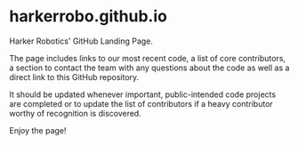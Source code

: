 harkerrobo.github.io
====================

Harker Robotics' GitHub Landing Page. 

The page includes links to our most recent code, a list of core contributors, a section to contact the team with any questions about the
code as well as a direct link to this GitHub repository.

It should be updated whenever important, public-intended code projects are completed or to update the list of contributors if 
a heavy contributor worthy of recognition is discovered.

Enjoy the page!
